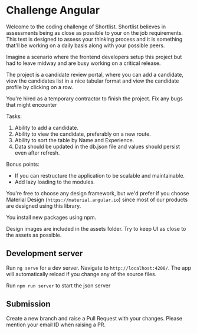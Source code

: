 # Challenge Angular

Welcome to the coding challenge of Shortlist. 
Shortlist believes in assessments being as close as possible to your on the job requirements.
This test is designed to assess your thinking process and it is something that'll be working on a daily basis along with your possible peers.

Imagine a scenario where the frontend developers setup this project but had to leave midway and are busy working on a critical release. 

The project is a candidate review portal, where you can add a candidate, view the candidates list in a nice tabular format and view the candidate profile by clicking on a row.

You're hired as a temporary contractor to finish the project. Fix any bugs that might encounter

Tasks:
1. Ability to add a candidate.
2. Ability to view the candidate, preferably on a new route.
3. Ability to sort the table by Name and Experience.
4. Data should be updated in the db.json file and values should persist even after refresh.

Bonus points:
 - If you can restructure the application to be scalable and maintainable.
 - Add lazy loading to the modules.

You're free to choose any design framework, but we'd prefer if you choose Material Design (`https://material.angular.io`) since most of our products are designed using this library.

You install new packages using npm.

Design images are included in the assets folder. Try to keep UI as close to the assets as possible.

## Development server

Run `ng serve` for a dev server. Navigate to `http://localhost:4200/`. The app will automatically reload if you change any of the source files.

Run `npm run server` to start the json server

## Submission
Create a new branch and raise a Pull Request with your changes. Please mention your email ID when raising a PR.
